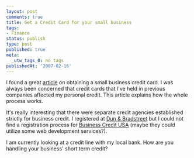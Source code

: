```yaml
---
layout: post
comments: true
title: Get a Credit Card for your small business
tags:
- Finance
status: publish
type: post
published: true
meta:
  _utw_tags_0: no tags
publishedAt: '2007-02-16'
---
```


I found a great <a href="https://www.smartmoney.com/consumer/index.cfm?story=smallbizcards">article</a> on obtaining a small business credit card. I was always been concerned that credit cards that I've held in previous companies affected my personal credit. This article explains how the whole process works.

It's really interesting that there were separate credit agencies established strictly for business credit. I registered at <a href="https://www.dnb.com/us/">Dun & Bradstreet</a> but I could not find a registration process for <a href="https://www.businesscreditusa.com/">Business Credit USA</a> (maybe they could utilize some web development services?).

I am currently looking at a credit line with my local bank. How are you handling your business' short term credit?
